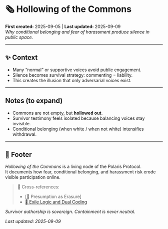 # 🗞️ Hollowing of the Commons
**First created:** 2025-09-05 | **Last updated:** 2025-09-09 <br>
*Why conditional belonging and fear of harassment produce silence in public space.*  

---

## ✨ Context  

- Many “normal” or supportive voices avoid public engagement.  
- Silence becomes survival strategy: commenting = liability.  
- This creates the illusion that only adversarial voices exist.  

---

## Notes (to expand)  

- Commons are not empty, but **hollowed out**.  
- Survivor testimony feels isolated because balancing voices stay invisible.  
- Conditional belonging (when white / when not white) intensifies withdrawal.  

---

## 🏮 Footer  

*Hollowing of the Commons* is a living node of the Polaris Protocol.  
It documents how fear, conditional belonging, and harassment risk erode visible participation online.  

> 📡 Cross-references:  
> - [🫥 Presumption as Erasure] 
> - [🕎 Exile Logic and Dual Coding](../Survivor_Tools/🕎_exile_logic_and_dual_coding.md)  

*Survivor authorship is sovereign. Containment is never neutral.*  

_Last updated: 2025-09-09_
